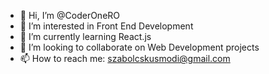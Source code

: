 - 👋 Hi, I’m @CoderOneRO
- 👀 I’m interested in Front End Development
- 🌱 I’m currently learning React.js
- 💞️ I’m looking to collaborate on Web Development projects
- 📫 How to reach me: szabolcskusmodi@gmail.com
